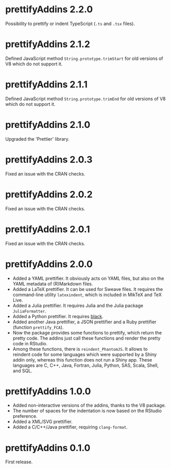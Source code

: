 # prettifyAddins 2.2.0

Possibility to prettify or indent TypeScript (`.ts` and `.tsx` files).


# prettifyAddins 2.1.2

Defined JavaScript method `String.prototype.trimStart` for old versions of V8 
which do not support it.


# prettifyAddins 2.1.1

Defined JavaScript method `String.prototype.trimEnd` for old versions of V8 
which do not support it.


# prettifyAddins 2.1.0

Upgraded the 'Prettier' library.


# prettifyAddins 2.0.3

Fixed an issue with the CRAN checks.


# prettifyAddins 2.0.2

Fixed an issue with the CRAN checks.


# prettifyAddins 2.0.1

Fixed an issue with the CRAN checks.


# prettifyAddins 2.0.0

* Added a YAML prettifier. It obviously acts on YAML files, but also on the 
YAML metadata of (R)Markdown files.
* Added a LaTeX prettifier. It can be used for Sweave files. It requires the 
command-line utility `latexindent`, which is included in MikTeX and TeX Live.
* Added a Julia prettifier. It requires Julia and the Julia package 
`JuliaFormatter`.
* Added a Python prettifier. It requires [black](https://github.com/psf/black).
* Added another Java prettifier, a JSON prettifier and a Ruby prettifier 
(function `prettify_FCA`).
* Now the package provides some functions to prettify, which return the pretty 
code. The addins just call these functions and render the pretty code in 
RStudio.
* Among these functions, there is `reindent_PhantomJS`. It allows to reindent 
code for some languages which were supported by a Shiny addin only, whereas 
this function does not run a Shiny app. These languages are C, C++, Java, 
Fortran, Julia, Python, SAS, Scala, Shell, and SQL.


# prettifyAddins 1.0.0

* Added non-interactive versions of the addins, thanks to the V8 package.
* The number of spaces for the indentation is now based on the RStudio preference.
* Added a XML/SVG prettifier.
* Added a C/C++/Java prettifier, requiring `clang-format`.


# prettifyAddins 0.1.0

First release.
